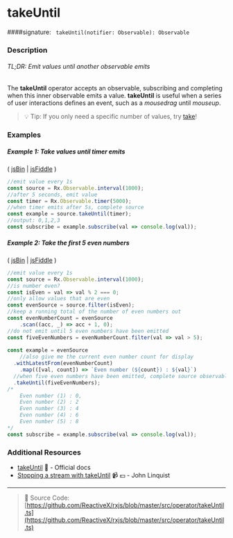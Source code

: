 # takeUntil
####signature: ` takeUntil(notifier: Observable): Observable`

### Description

###### TL;DR: Emit values until another observable emits

The **takeUntil** operator accepts an observable, subscribing and completing when this inner observable emits a value. **takeUntil** is useful when a series of user interactions defines an event, such as a *mousedrag* until *mouseup*.

> :bulb: Tip: If you only need a specific number of values, try [take](take.md)!

### Examples

##### Example 1: Take values until timer emits

( [jsBin](http://jsbin.com/yevuhukeja/1/edit?js,console) | [jsFiddle](https://jsfiddle.net/btroncone/zbe9dzb9/) )

```js
//emit value every 1s
const source = Rx.Observable.interval(1000);
//after 5 seconds, emit value
const timer = Rx.Observable.timer(5000);
//when timer emits after 5s, complete source
const example = source.takeUntil(timer);
//output: 0,1,2,3
const subscribe = example.subscribe(val => console.log(val));
```

##### Example 2: Take the first 5 even numbers 

( [jsBin](http://jsbin.com/doquqecara/1/edit?js,console) | [jsFiddle](https://jsfiddle.net/btroncone/0dLeksLe/) )

```js
//emit value every 1s
const source = Rx.Observable.interval(1000);
//is number even?
const isEven = val => val % 2 === 0;
//only allow values that are even
const evenSource = source.filter(isEven);
//keep a running total of the number of even numbers out
const evenNumberCount = evenSource
	.scan((acc, _) => acc + 1, 0);
//do not emit until 5 even numbers have been emitted
const fiveEvenNumbers = evenNumberCount.filter(val => val > 5);
  
const example = evenSource
	//also give me the current even number count for display
  .withLatestFrom(evenNumberCount)
	.map(([val, count]) => `Even number (${count}) : ${val}`)
  //when five even numbers have been emitted, complete source observable
  .takeUntil(fiveEvenNumbers);
/*
	Even number (1) : 0,
    Even number (2) : 2
	Even number (3) : 4
	Even number (4) : 6
	Even number (5) : 8
*/
const subscribe = example.subscribe(val => console.log(val));
```


### Additional Resources
* [takeUntil](http://reactivex.io/rxjs/class/es6/Observable.js~Observable.html#instance-method-takeUntil) :newspaper: - Official docs
* [Stopping a stream with takeUntil](https://egghead.io/lessons/rxjs-stopping-a-stream-with-takeuntil?course=step-by-step-async-javascript-with-rxjs) :video_camera: :dollar: - John Linquist

---
> :file_folder: Source Code:  [https://github.com/ReactiveX/rxjs/blob/master/src/operator/takeUntil.ts](https://github.com/ReactiveX/rxjs/blob/master/src/operator/takeUntil.ts)
